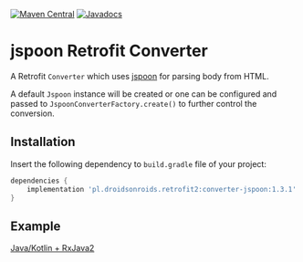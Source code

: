 [![Maven Central](https://maven-badges.herokuapp.com/maven-central/pl.droidsonroids.retrofit2/converter-jspoon/badge.svg?style=flat)](https://maven-badges.herokuapp.com/maven-central/pl.droidsonroids/jspoon)
[![Javadocs](https://javadoc.io/badge/pl.droidsonroids/jspoon.svg?color=blue)](https://javadoc.io/doc/pl.droidsonroids.retrofit2/converter-jspoon)

jspoon Retrofit Converter
===============

A Retrofit `Converter` which uses [jspoon](https://github.com/DroidsOnRoids/jspoon) for parsing body from HTML.

A default `Jspoon` instance will be created or one can be configured and passed to
`JspoonConverterFactory.create()` to further control the conversion.


Installation
--------
Insert the following dependency to `build.gradle` file of your project:
```gradle
dependencies {
    implementation 'pl.droidsonroids.retrofit2:converter-jspoon:1.3.1'
}
```
Example
--------
[Java/Kotlin + RxJava2](https://github.com/DroidsOnRoids/jspoon/tree/master/advanced-example)
